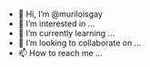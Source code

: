 - 👋 Hi, I’m @muriloisgay
- 👀 I’m interested in ...
- 🌱 I’m currently learning ...
- 💞️ I’m looking to collaborate on ...
- 📫 How to reach me ...

<!---
muriloisgay/muriloisgay is a ✨ special ✨ repository because its `README.md` (this file) appears on your GitHub profile.
You can click the Preview link to take a l0ook at your changes.
--->
